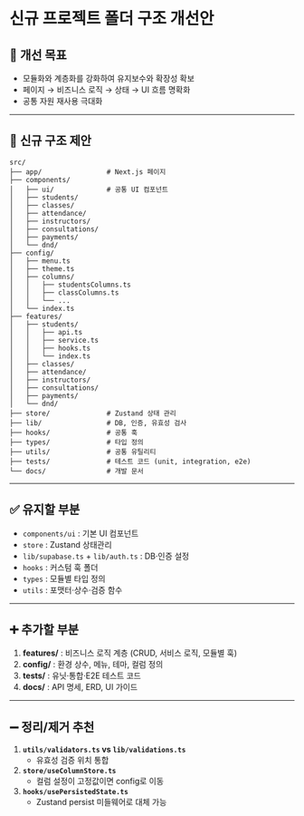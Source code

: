 # 신규 프로젝트 폴더 구조 개선안

## 📌 개선 목표
- 모듈화와 계층화를 강화하여 유지보수와 확장성 확보
- 페이지 → 비즈니스 로직 → 상태 → UI 흐름 명확화
- 공통 자원 재사용 극대화

---

## 📂 신규 구조 제안

```
src/
├── app/                # Next.js 페이지
├── components/
│   ├── ui/             # 공통 UI 컴포넌트
│   ├── students/
│   ├── classes/
│   ├── attendance/
│   ├── instructors/
│   ├── consultations/
│   ├── payments/
│   └── dnd/
├── config/
│   ├── menu.ts
│   ├── theme.ts
│   ├── columns/
│   │   ├── studentsColumns.ts
│   │   ├── classColumns.ts
│   │   └── ...
│   └── index.ts
├── features/
│   ├── students/
│   │   ├── api.ts
│   │   ├── service.ts
│   │   ├── hooks.ts
│   │   └── index.ts
│   ├── classes/
│   ├── attendance/
│   ├── instructors/
│   ├── consultations/
│   ├── payments/
│   └── dnd/
├── store/              # Zustand 상태 관리
├── lib/                # DB, 인증, 유효성 검사
├── hooks/              # 공통 훅
├── types/              # 타입 정의
├── utils/              # 공통 유틸리티
├── tests/              # 테스트 코드 (unit, integration, e2e)
└── docs/               # 개발 문서
```

---

## ✅ 유지할 부분
- `components/ui` : 기본 UI 컴포넌트
- `store` : Zustand 상태관리
- `lib/supabase.ts` + `lib/auth.ts` : DB·인증 설정
- `hooks` : 커스텀 훅 폴더
- `types` : 모듈별 타입 정의
- `utils` : 포맷터·상수·검증 함수

---

## ➕ 추가할 부분
1. **features/** : 비즈니스 로직 계층 (CRUD, 서비스 로직, 모듈별 훅)
2. **config/** : 환경 상수, 메뉴, 테마, 컬럼 정의
3. **tests/** : 유닛·통합·E2E 테스트 코드
4. **docs/** : API 명세, ERD, UI 가이드

---

## ➖ 정리/제거 추천
1. **`utils/validators.ts` vs `lib/validations.ts`**
   - 유효성 검증 위치 통합
2. **`store/useColumnStore.ts`**
   - 컬럼 설정이 고정값이면 config로 이동
3. **`hooks/usePersistedState.ts`**
   - Zustand persist 미들웨어로 대체 가능
